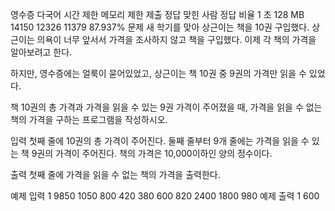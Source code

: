 영수증 다국어
시간 제한	메모리 제한	제출	정답	맞힌 사람	정답 비율
1 초	128 MB	14150	12326	11379	87.937%
문제
새 학기를 맞아 상근이는 책을 10권 구입했다. 상근이는 의욕이 너무 앞서서 가격을 조사하지 않고 책을 구입했다. 이제 각 책의 가격을 알아보려고 한다.

하지만, 영수증에는 얼룩이 묻어있었고, 상근이는 책 10권 중 9권의 가격만 읽을 수 있었다.

책 10권의 총 가격과 가격을 읽을 수 있는 9권 가격이 주어졌을 때, 가격을 읽을 수 없는 책의 가격을 구하는 프로그램을 작성하시오.

입력
첫째 줄에 10권의 총 가격이 주어진다. 둘째 줄부터 9개 줄에는 가격을 읽을 수 있는 책 9권의 가격이 주어진다. 책의 가격은 10,000이하인 양의 정수이다.

출력
첫째 줄에 가격을 읽을 수 없는 책의 가격을 출력한다.

예제 입력 1 
9850
1050
800
420
380
600
820
2400
1800
980
예제 출력 1 
600